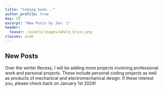 ```yaml
---
title: "Coming Soon..."
author_profile: true
key: 29
excerpt: "New Posts by Jan. 1"
header:
  teaser: /assets/images/whole_brain.png
classes: wide
---
```


## New Posts
Over the winter Recess, I will be adding more projects involving professional work and personal projects. These include personal coding projects as well as products of mechanical and electromechanical design. If these interest you, please check back on January 1st 2024!